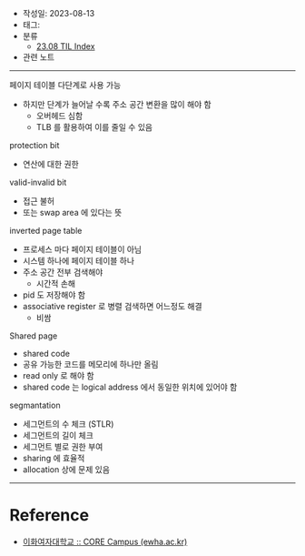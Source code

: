 - 작성일: 2023-08-13
- 태그: 
- 분류
    - [23.08 TIL Index](23.08%20TIL%20Index.md)
- 관련 노트

---

페이지 테이블 다단계로 사용 가능

- 하지만 단계가 늘어날 수록 주소 공간 변환을 많이 해야 함
    - 오버헤드 심함
    - TLB 를 활용하여 이를 줄일 수 있음

protection bit

- 연산에 대한 권한

valid-invalid bit

- 접근 불허
- 또는 swap area 에 있다는 뜻

inverted page table

- 프로세스 마다 페이지 테이블이 아님
- 시스템 하나에 페이지 테이블 하나
- 주소 공간 전부 검색해야
    - 시간적 손해
- pid 도 저장해야 함
- associative register 로 병렬 검색하면 어느정도 해결
    - 비쌈

Shared page

- shared code
- 공유 가능한 코드를 메모리에 하나만 올림
- read only 로 해야 함
- shared code 는 logical address 에서 동일한 위치에 있어야 함


segmantation

- 세그먼트의 수 체크 (STLR)
- 세그먼트의 길이 체크
- 세그먼트 별로 권한 부여
- sharing 에 효율적
- allocation 상에 문제 있음

---

# Reference

- [이화여자대학교 :: CORE Campus (ewha.ac.kr)](https://core.ewha.ac.kr/publicview/C0101020140502151452123728?vmode=f)